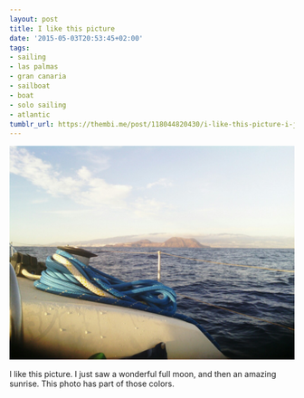 ```yaml
---
layout: post
title: I like this picture
date: '2015-05-03T20:53:45+02:00'
tags:
- sailing
- las palmas
- gran canaria
- sailboat
- boat
- solo sailing
- atlantic
tumblr_url: https://thembi.me/post/118044820430/i-like-this-picture-i-just-saw-a-wonderful-full
---
```

 ![](/files/tumblr_nnsf5l43wD1tq106bo1_1280.jpg)  

I like this picture. I just saw a wonderful full moon, and then an amazing sunrise. This photo has part of those colors.

